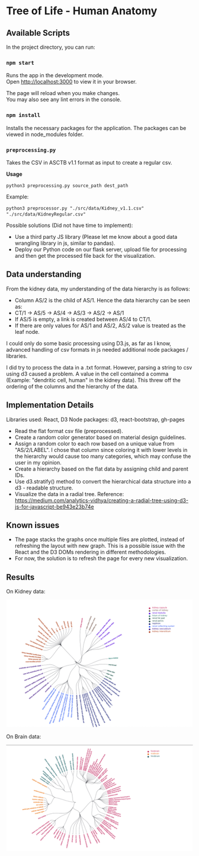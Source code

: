 # Tree of Life - Human Anatomy

## Available Scripts

In the project directory, you can run:

### `npm start`

Runs the app in the development mode.\
Open [http://localhost:3000](http://localhost:3000) to view it in your browser.

The page will reload when you make changes.\
You may also see any lint errors in the console.

### `npm install`

Installs the necessary packages for the application. The packages can be viewed in node_modules folder.

### `preprocessing.py`
Takes the CSV in ASCTB v1.1 format as input to create a regular csv.

**Usage**
```{bash}
python3 preprocessing.py source_path dest_path
```

Example:
```{bash}
python3 preprocessor.py "./src/data/Kidney_v1.1.csv" "./src/data/KidneyRegular.csv"
```

Possible solutions (Did not have time to implement):

+ Use a third party JS library (Please let me know about a good data wrangling library in js, similar to pandas).
+ Deploy our Python code on our flask server, upload file for processing and then get the processed file back for the visualization.

## Data understanding

From the kidney data, my understanding of the data hierarchy is as follows:

+ Column AS/2 is the child of AS/1. Hence the data hierarchy can be seen as:
+ CT/1 -> AS/5 -> AS/4 -> AS/3 -> AS/2 -> AS/1
+ If AS/5 is empty, a link is created between AS/4 to CT/1.
+ If there are only values for AS/1 and AS/2, AS/2 value is treated as the leaf node.

I could only do some basic processing using D3.js, as far as I know, advanced handling of csv formats in js needed additional node packages / libraries.

I did try to process the data in a .txt format. However, parsing a string to csv using d3 caused a problem. A value in the cell contained a comma (Example: "dendritic cell, human" in the kidney data). This threw off the ordering of the columns and the hierarchy of the data.

## Implementation Details

Libraries used: React, D3
Node packages: d3, react-bootstrap, gh-pages

+ Read the flat format csv file (preprocessed).
+ Create a random color generator based on material design guidelines.
+ Assign a random color to each row based on a unique value from "AS/2/LABEL". I chose that column since coloring it with lower levels in the hierarchy would cause too many categories, which may confuse the user in my opinion.
+ Create a hierarchy based on the flat data by assigning child and parent IDs.
+ Use d3.stratify() method to convert the hierarchical data structure into a d3 - readable structure.
+ Visualize the data in a radial tree. Reference: https://medium.com/analytics-vidhya/creating-a-radial-tree-using-d3-js-for-javascript-be943e23b74e

## Known issues

+ The page stacks the graphs once multiple files are plotted, instead of refreshing the layout with new graph. This is a possible issue with the React and the D3 DOMs rendering in different methodologies.
+ For now, the solution is to refresh the page for every new visualization.

## Results

On Kidney data:

![Kidney](./images/kidney.png)

On Brain data:

![Brain](./images/brain.png)
